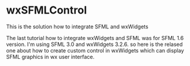 # wxSFMLControl
This is the solution how to integrate SFML and wxWidgets

The last tutorial how to integrate wxWidgets and SFML was for SFML 1.6 version. I'm using SFML 3.0 and wxWidgets 3.2.6. so here is the relased one about how to create custom control in wxWidgets which can display SFML graphics in wx user interface.

